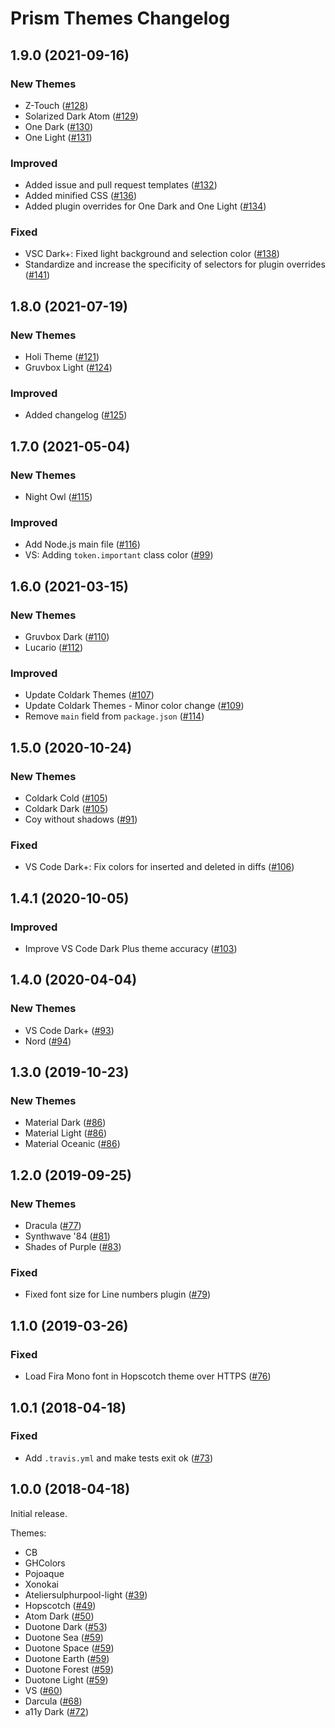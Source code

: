 # Prism Themes Changelog

## 1.9.0 (2021-09-16)

### New Themes

* Z-Touch ([#128](https://github.com/PrismJS/prism-themes/issues/128))
* Solarized Dark Atom ([#129](https://github.com/PrismJS/prism-themes/issues/129))
* One Dark ([#130](https://github.com/PrismJS/prism-themes/issues/130))
* One Light ([#131](https://github.com/PrismJS/prism-themes/issues/131))

### Improved

* Added issue and pull request templates ([#132](https://github.com/PrismJS/prism-themes/issues/132))
* Added minified CSS ([#136](https://github.com/PrismJS/prism-themes/issues/136))
* Added plugin overrides for One Dark and One Light ([#134](https://github.com/PrismJS/prism-themes/issues/134))

### Fixed

* VSC Dark+: Fixed light background and selection color ([#138](https://github.com/PrismJS/prism-themes/issues/138))
* Standardize and increase the specificity of selectors for plugin overrides ([#141](https://github.com/PrismJS/prism-themes/issues/141))

## 1.8.0 (2021-07-19)

### New Themes

* Holi Theme ([#121](https://github.com/PrismJS/prism-themes/issues/121))
* Gruvbox Light ([#124](https://github.com/PrismJS/prism-themes/issues/124))

### Improved

* Added changelog ([#125](https://github.com/PrismJS/prism-themes/issues/125))

## 1.7.0 (2021-05-04)

### New Themes

* Night Owl ([#115](https://github.com/PrismJS/prism-themes/issues/115))

### Improved

* Add Node.js main file ([#116](https://github.com/PrismJS/prism-themes/issues/116))
* VS: Adding `token.important` class color ([#99](https://github.com/PrismJS/prism-themes/issues/99))

## 1.6.0 (2021-03-15)

### New Themes

* Gruvbox Dark ([#110](https://github.com/PrismJS/prism-themes/issues/110))
* Lucario ([#112](https://github.com/PrismJS/prism-themes/issues/112))

### Improved

* Update Coldark Themes ([#107](https://github.com/PrismJS/prism-themes/issues/107))
* Update Coldark Themes - Minor color change ([#109](https://github.com/PrismJS/prism-themes/issues/109))
* Remove `main` field from `package.json` ([#114](https://github.com/PrismJS/prism-themes/issues/114))

## 1.5.0 (2020-10-24)

### New Themes

* Coldark Cold ([#105](https://github.com/PrismJS/prism-themes/issues/105))
* Coldark Dark ([#105](https://github.com/PrismJS/prism-themes/issues/105))
* Coy without shadows ([#91](https://github.com/PrismJS/prism-themes/issues/91))

### Fixed

* VS Code Dark+: Fix colors for inserted and deleted in diffs ([#106](https://github.com/PrismJS/prism-themes/issues/106))

## 1.4.1 (2020-10-05)

### Improved

* Improve VS Code Dark Plus theme accuracy ([#103](https://github.com/PrismJS/prism-themes/issues/103))

## 1.4.0 (2020-04-04)

### New Themes

* VS Code Dark+ ([#93](https://github.com/PrismJS/prism-themes/issues/93))
* Nord ([#94](https://github.com/PrismJS/prism-themes/issues/94))

## 1.3.0 (2019-10-23)

### New Themes

* Material Dark ([#86](https://github.com/PrismJS/prism-themes/issues/86))
* Material Light ([#86](https://github.com/PrismJS/prism-themes/issues/86))
* Material Oceanic ([#86](https://github.com/PrismJS/prism-themes/issues/86))

## 1.2.0 (2019-09-25)

### New Themes

* Dracula ([#77](https://github.com/PrismJS/prism-themes/issues/77))
* Synthwave '84 ([#81](https://github.com/PrismJS/prism-themes/issues/81))
* Shades of Purple ([#83](https://github.com/PrismJS/prism-themes/issues/83))

### Fixed

* Fixed font size for Line numbers plugin ([#79](https://github.com/PrismJS/prism-themes/issues/79))

## 1.1.0 (2019-03-26)

### Fixed

* Load Fira Mono font in Hopscotch theme over HTTPS ([#76](https://github.com/PrismJS/prism-themes/issues/76))

## 1.0.1 (2018-04-18)

### Fixed

* Add `.travis.yml` and make tests exit ok ([#73](https://github.com/PrismJS/prism-themes/issues/73))

## 1.0.0 (2018-04-18)

Initial release.

Themes:

* CB
* GHColors
* Pojoaque
* Xonokai
* Ateliersulphurpool-light ([#39](https://github.com/PrismJS/prism-themes/issues/39))
* Hopscotch ([#49](https://github.com/PrismJS/prism-themes/issues/49))
* Atom Dark ([#50](https://github.com/PrismJS/prism-themes/issues/50))
* Duotone Dark ([#53](https://github.com/PrismJS/prism-themes/issues/53))
* Duotone Sea ([#59](https://github.com/PrismJS/prism-themes/issues/59))
* Duotone Space ([#59](https://github.com/PrismJS/prism-themes/issues/59))
* Duotone Earth ([#59](https://github.com/PrismJS/prism-themes/issues/59))
* Duotone Forest ([#59](https://github.com/PrismJS/prism-themes/issues/59))
* Duotone Light ([#59](https://github.com/PrismJS/prism-themes/issues/59))
* VS ([#60](https://github.com/PrismJS/prism-themes/issues/60))
* Darcula ([#68](https://github.com/PrismJS/prism-themes/issues/68))
* a11y Dark ([#72](https://github.com/PrismJS/prism-themes/issues/72))

